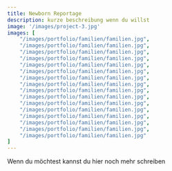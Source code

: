 ```yaml
---
title: Newborn Reportage
description: kurze beschreibung wenn du willst
image: '/images/project-3.jpg'
images: [
    "/images/portfolio/familien/familien.jpg",
    "/images/portfolio/familien/familien.jpg",
    "/images/portfolio/familien/familien.jpg",
    "/images/portfolio/familien/familien.jpg",
    "/images/portfolio/familien/familien.jpg",
    "/images/portfolio/familien/familien.jpg",
    "/images/portfolio/familien/familien.jpg",
    "/images/portfolio/familien/familien.jpg",
    "/images/portfolio/familien/familien.jpg",
    "/images/portfolio/familien/familien.jpg",
    "/images/portfolio/familien/familien.jpg",
    "/images/portfolio/familien/familien.jpg",
    "/images/portfolio/familien/familien.jpg",
    "/images/portfolio/familien/familien.jpg",
    "/images/portfolio/familien/familien.jpg",
    "/images/portfolio/familien/familien.jpg"
]
---
```


Wenn du möchtest kannst du hier noch mehr schreiben